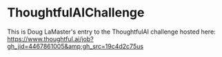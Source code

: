 # ThoughtfulAIChallenge

This is Doug LaMaster's entry to the ThoughtfulAI challenge hosted here:
https://www.thoughtful.ai/job?gh_jid=4467861005&amp;gh_src=19c4d2c75us
